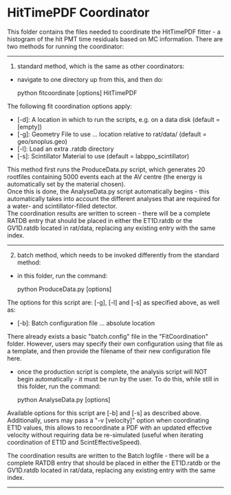 # HitTimePDF Coordinator
This folder contains the files needed to coordinate the HitTimePDF fitter - a histogram of the hit PMT time residuals based on MC information.
There are two methods for running the coordinator:

-------------------------

1) standard method, which is the same as other coordinators:
- navigate to one directory up from this, and then do:

    python fitcoordinate [options] HitTimePDF

The following fit coordination options apply:
- [-d]: A location in which to run the scripts, e.g. on a data disk (default = [empty])
- [-g]: Geometry File to use ... location relative to rat/data/ (default = geo/snoplus.geo)
- [-l]: Load an extra .ratdb directory
- [-s]: Scintillator Material to use (default = labppo_scintillator)

This method first runs the ProduceData.py script, which generates 20 rootfiles containing 5000 events each at the AV centre (the energy is automatically set by the material chosen).  
Once this is done, the AnalyseData.py script automatically begins - this automatically takes into account the different analyses that are required for a water- and scintillator-filled detector.  
The coordination results are written to screen - there will be a complete RATDB entry that should be placed in either the ET1D.ratdb or the GV1D.ratdb located in rat/data, replacing any existing entry with the same index.  

-------------------------

2) batch method, which needs to be invoked differently from the standard method:
- in this folder, run the command:

    python ProduceData.py [options]

The options for this script are: [-g], [-l] and [-s] as specified above, as well as:
- [-b]: Batch configuration file ... absolute location

There already exists a basic "batch.config" file in the "FitCoordination" folder.  However, users may specify their own configuration using that file as a template, and then provide the filename of their new configuration file here.  

- once the production script is complete, the analysis script will NOT begin automatically - it must be run by the user.  To do this, while still in this folder, run the command:

    python AnalyseData.py [options]

Available options for this script are [-b] and [-s] as described above.  Additionally, users may pass a "-v [velocity]" option when coordinating ET1D values, this allows to recoordinate a PDF with an updated effective velocity without requiring data be re-simulated (useful when iterating coordination of ET1D and ScintEffectiveSpeed).

The coordination results are written to the Batch logfile - there will be a complete RATDB entry that should be placed in either the ET1D.ratdb or the GV1D.ratdb located in rat/data, replacing any existing entry with the same index.  

-------------------------

